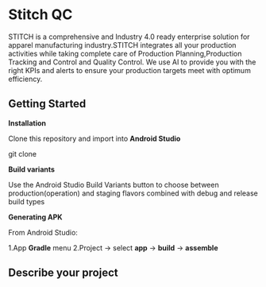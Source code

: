# Stitch QC

STITCH is a comprehensive and Industry 4.0 ready enterprise solution for apparel manufacturing industry.STITCH integrates all your production activities while taking complete care of Production Planning,Production Tracking and Control and Quality Control. We use AI to provide you with the right KPIs and alerts to ensure your production targets meet with optimum efficiency.

## Getting Started

**Installation**

Clone this repository and import into **Android Studio**

git clone <clone url>
  
**Build variants**

Use the Android Studio Build Variants button to choose between production(operation) and staging flavors combined with debug and release build types

**Generating APK**

From Android Studio:

 1.App **Gradle** menu
 2.Project<ProjectName> -> select **app** -> **build** -> **assemble**



## Describe your project



